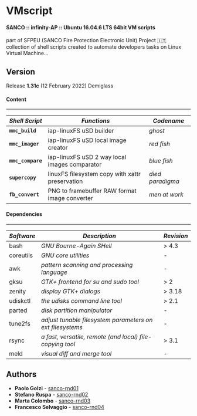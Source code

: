 # VMscript

#### SANCO :: infinity-AP :: Ubuntu 16.04.6 LTS 64bit VM scripts
part of SFPEU (SANCO Fire Protection Electronic Unit) Project :it:  
collection of shell scripts created to automate developers tasks on Linux Virtual Machine...  

## Version
Release **1.31c** (12 February 2022) Demiglass  
#### Content
***
| *Shell Script* | *Functions* | *Codename* |
| -- | -- | -- |
| **`mmc_build`** | iap-linuxFS uSD builder | *ghost* |
| **`mmc_imager`** | iap-linuxFS uSD local image creator | *red fish* |
| **`mmc_compare`** | iap-linuxFS uSD 2 way local images comparator | *blue fish* |
| **`supercopy`** | linuxFS filesystem copy with xattr preservation | *died paradigma* |
| **`fb_convert`** | PNG to framebuffer RAW format image converter | *men at work* |

#### Dependencies
***
| *Software* | *Description* | *Revision* |
| -- | -- | -- |
| bash | *GNU Bourne-Again SHell* | > 4.3 |
| coreutils | *GNU core utilities* | - |
| awk | *pattern scanning and processing language* | - |
| gksu | *GTK+ frontend for su and sudo tool* | > 2 |
| zenity | *display GTK+ dialogs* | > 3.18 |
| udiskctl | *the udisks command line tool* | > 2.1 |
| parted | *disk partition manipulator* | - |
| tune2fs | *adjust tunable filesystem parameters on ext filesystems* | - |
| rsync | *a fast, versatile, remote (and local) file-copying tool* | > 3.1 |
| meld | *visual diff and merge tool* | - |

## Authors
- **Paolo Golzi**  -  [sanco-rnd01](https://github.com/sanco-rnd01)  
- **Stefano Ruspa**  -  [sanco-rnd02](https://github.com/sanco-rnd02)  
- **Marta Colombo**  -  [sanco-rnd03](https://github.com/sanco-rnd03)  
- **Francesco Selvaggio**  -  [sanco-rnd04](https://github.com/sanco-rnd04)  

<!-- 220212 EOF -->﻿

